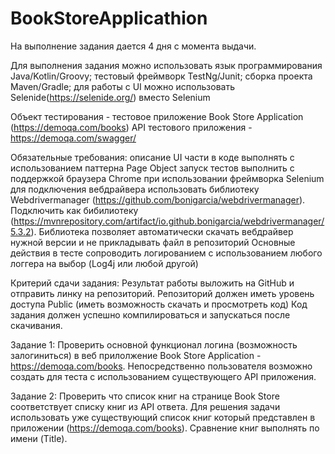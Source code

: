 # BookStoreApplicathion
На выполнение задания дается 4 дня с момента выдачи.

Для выполнения задания можно использовать
язык программирования Java/Kotlin/Groovy;
тестовый фреймворк TestNg/Junit;
сборка проекта Maven/Gradle;
для работы с UI можно использовать Selenide(https://selenide.org/) вместо Selenium

Объект тестирования - тестовое приложение Book Store Application (https://demoqa.com/books)
API тестового приложения - https://demoqa.com/swagger/

Обязательные требования:
описание UI части в коде выполнять с использованием паттерна Page Object
запуск тестов выполнить с поддержкой браузера Chrome
при использовании фреймворка Selenium для подключения вебдрайвера использовать библиотеку Webdrivermanager (https://github.com/bonigarcia/webdrivermanager). Подключить как бибилиотеку (https://mvnrepository.com/artifact/io.github.bonigarcia/webdrivermanager/5.3.2). Библиотека позволяет автоматически скачать вебдрайвер нужной версии и не прикладывать файл в репозиторий
Основные действия в тесте сопроводить логированием с использованием любого логгера на выбор (Log4j или любой другой)

Критерий сдачи задания:
Результат работы выложить на GitHub и отправить линку на репозиторий. Репозиторий должен иметь уровень доступа Public (иметь возможность скачать и просмотреть код)
Код задания должен успешно компилироваться и запускаться после скачивания.

Задание 1:
Проверить основной функционал логина (возможность залогиниться) в веб прилолжение Book Store Application - https://demoqa.com/books.
Непосредственно пользователя возможно создать для теста с использованием существующего API приложения.

Задание 2:
Проверить что список книг на странице Book Store соответствует списку книг из API ответа. Для решения задачи использовать уже существующий список книг который представлен в приложении (https://demoqa.com/books). Сравнение книг выполнять по имени (Title).
